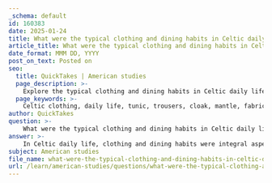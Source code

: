 ```yaml
---
_schema: default
id: 160383
date: 2025-01-24
title: What were the typical clothing and dining habits in Celtic daily life?
article_title: What were the typical clothing and dining habits in Celtic daily life?
date_format: MMM DD, YYYY
post_on_text: Posted on
seo:
  title: QuickTakes | American studies
  page_description: >-
    Explore the typical clothing and dining habits in Celtic daily life, highlighting the significance of attire and communal meals in their culture and social structure.
  page_keywords: >-
    Celtic clothing, daily life, tunic, trousers, cloak, mantle, fabrics, communal dining, cooking methods, social customs, diet, feasting, cultural identity, social structure, brooch, jewelry, locally-sourced ingredients
author: QuickTakes
question: >-
    What were the typical clothing and dining habits in Celtic daily life?
answer: >-
    In Celtic daily life, clothing and dining habits were integral aspects that reflected their culture and social structure.\n\n### Clothing\nCeltic clothing varied based on social status, climate, and available materials. The typical attire for everyday wear included:\n\n- **Tunic and Trousers**: Most Celts wore tunics made from wool or linen, which were often belted at the waist. Men typically wore trousers, while women wore longer dresses or skirts.\n- **Cloaks**: A common outer garment was the mantle, a loose cloak that provided warmth and protection. It was often fastened with a brooch or pin.\n- **Fabrics and Colors**: The Celts used coarser and heavier fabrics compared to their Mediterranean counterparts. They dyed their clothing using vegetable dyes derived from plants and berries, resulting in vibrant colors.\n- **Accessories**: Nobles and warriors often adorned themselves with jewelry, such as torcs (neck rings), and wore armor made from leather, iron, or bronze, especially in battle.\n\nThe clothing styles of the Celts were influenced by their interactions with neighboring cultures, including the Greeks and Romans, but maintained distinct characteristics that reflected their identity.\n\n### Dining Habits\nCeltic dining customs were communal and centered around shared meals, which played a significant role in their social life:\n\n- **Cooking Methods**: Food was typically prepared in large cauldrons over an open fire. This method allowed for communal cooking and sharing of meals.\n- **Ingredients**: The Celts emphasized locally-sourced ingredients, which included grains, vegetables, dairy products, and meats. Their diet was simple yet nutritious, often featuring whole, minimally processed foods.\n- **Social Events**: Meals were social events where people gathered around low tables to share food. This communal aspect of dining fostered relationships and reinforced social bonds.\n- **Feasting**: Feasting was an important cultural practice, often associated with celebrations and rituals. Classical writers, such as Posidonius, noted the significance of feasting in Celtic society, highlighting its role in both domestic and political economies.\n\nOverall, the clothing and dining habits of the Celts were not only practical but also deeply embedded in their cultural identity, reflecting their values, social structures, and connections to the land.
subject: American studies
file_name: what-were-the-typical-clothing-and-dining-habits-in-celtic-daily-life.md
url: /learn/american-studies/questions/what-were-the-typical-clothing-and-dining-habits-in-celtic-daily-life
---
```


&nbsp;